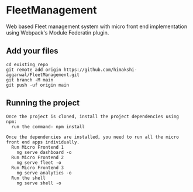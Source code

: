 # FleetManagement

Web based Fleet management system with micro front end implementation using Webpack's Module Federatin plugin.

## Add your files

```
cd existing_repo
git remote add origin https://github.com/himakshi-aggarwal/FleetManagement.git
git branch -M main
git push -uf origin main
```
## Running the project

```
Once the project is cloned, install the project dependencies using npm: 
  run the command- npm install
  
Once the dependencies are installed, you need to run all the micro front end apps individually.
  Run Micro Frontend 1
    ng serve dashboard -o
  Run Micro Frontend 2
    ng serve fleet -o
  Run Micro Frontend 3
    ng serve analytics -o
  Run the shell
    ng serve shell -o
 ```  
